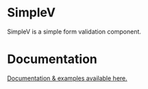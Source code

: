 # SimpleV
SimpleV is a simple form validation component.

# Documentation
[Documentation & examples available here.](https://kwaschny.net/projects/simplev)